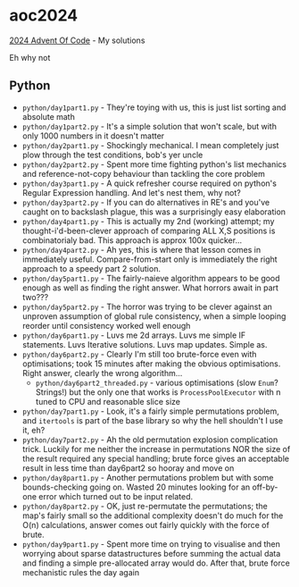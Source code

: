 # aoc2024

[2024 Advent Of Code](https://adventofcode.com/2024) - My solutions

Eh why not

## Python
  - `python/day1part1.py`  - They're toying with us, this is just list sorting and absolute math
  - `python/day1part2.py`  - It's a simple solution that won't scale, but with only 1000 numbers in it doesn't matter
  - `python/day2part1.py`  - Shockingly mechanical. I mean completely just plow through the test conditions, bob's yer uncle
  - `python/day2part2.py`  - Spent more time fighting python's list mechanics and reference-not-copy behaviour than tackling the core problem
  - `python/day3part1.py`  - A quick refresher course required on python's Regular Expression handling. And let's nest them, why not?
  - `python/day3part2.py`  - If you can do alternatives in RE's and you've caught on to backslash plague, this was a surprisingly easy elaboration
  - `python/day4part1.py`  - This is actually my 2nd (working) attempt; my thought-i'd-been-clever approach of comparing ALL X,S positions is combinatorialy bad. This approach is approx 100x quicker...
  - `python/day4part2.py`  - Ah yes, this is where that lesson comes in immediately useful. Compare-from-start only is immediately the right approach to a speedy part 2 solution.
  - `python/day5part1.py`  - The fairly-naieve algorithm appears to be good enough as well as finding the right answer. What horrors await in part two???
  - `python/day5part2.py`  - The horror was trying to be clever against an unproven assumption of global rule consistency, when a simple looping reorder until consistency worked well enough
  - `python/day6part1.py`  - Luvs me 2d arrays. Luvs me simple IF statements. Luvs Iterative solutions. Luvs map updates. Simple as.
  - `python/day6part2.py`  - Clearly I'm still too brute-force even with optimisations; took 15 minutes after making the obvious optimisations. Right answer, clearly the wrong algorithm...
    - `python/day6part2_threaded.py`  - various optimisations (slow `Enum`? Strings!) but the only one that works is `ProcessPoolExecutor` with n tuned to CPU and reasonable slice size
  - `python/day7part1.py`  - Look, it's a fairly simple permutations problem, and `itertools` is part of the base library so why the hell shouldn't I use it, eh?
  - `python/day7part2.py`  - Ah the old permutation explosion complication trick. Luckily for me neither the increase in permutations NOR the size of the result required any special handling; brute force gives an acceptable result in less time than day6part2 so hooray and move on
  - `python/day8part1.py`  - Another permutations problem but with some bounds-checking going on. Wasted 20 minutes looking for an off-by-one error which turned out to be input related.
  - `python/day8part2.py`  - OK, just re-permutate the permutations; the map's fairly small so the additional complexity doesn't do much for the O(n) calculations, answer comes out fairly quickly with the force of brute. 
  - `python/day9part1.py`  - Spent more time on trying to visualise and then worrying about sparse datastructures before summing the actual data and finding a simple pre-allocated array would do. After that, brute force mechanistic rules the day again